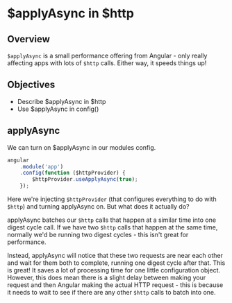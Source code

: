 # $applyAsync in $http

## Overview

`$applyAsync` is a small performance offering from Angular - only really affecting apps with lots of `$http` calls. Either way, it speeds things up!

## Objectives

- Describe $applyAsync in $http
- Use $applyAsync in config()

## applyAsync

We can turn on $applyAsync in our modules config.

```js
angular
	.module('app')
	.config(function ($httpProvider) {
        $httpProvider.useApplyAsync(true);
	});
```

Here we're injecting `$httpProvider` (that configures everything to do with `$http`) and turning applyAsync on. But what does it actually do?

applyAsync batches our `$http` calls that happen at a similar time into one digest cycle call. If we have two `$http` calls that happen at the same time, normally we'd be running two digest cycles - this isn't great for performance.

Instead, applyAsync will notice that these two requests are near each other and wait for them both to complete, running one digest cycle after that. This is great! It saves a lot of processing time for one little configuration object. However, this does mean there is a slight delay between making your request and then Angular making the actual HTTP request - this is because it needs to wait to see if there are any other `$http` calls to batch into one.